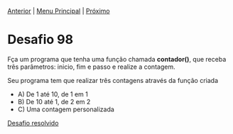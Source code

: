[Anterior](Desafio097.md) | [Menu Principal](/README.md/) | [Próximo](Desafio099.md)  

# Desafio 98  
  
Fça um programa que tenha uma função chamada **contador()**, que receba três parâmetros: inicio, fim e passo e realize a contagem.  
  
Seu programa tem que realizar três contagens através da função criada  
  
- A) De 1 até 10, de 1 em 1  
- B) De 10 até 1, de 2 em 2  
- C) Uma contagem personalizada

[Desafio resolvido](/Desafios/desafio098.py/)